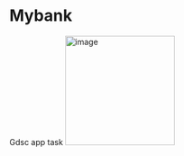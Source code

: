 # Mybank
Gdsc app task
<img width="194" alt="image" src="https://user-images.githubusercontent.com/102247811/202853348-1e11c58f-8230-4888-aaff-af7848352f2e.png">




